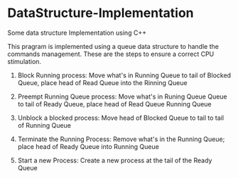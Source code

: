 # DataStructure-Implementation
Some data structure Implementation using C++

This pragram is implemented using a queue data structure to handle the commands management. These are the steps to ensure a correct 
CPU stimulation.

1. Block Running process: Move what's in Running Queue to tail of Blocked Queue, place head of Read Queue into the Rinning Queue
 
2. Preempt Running Queue process: Move  what's in Runing Queue Queue to tail of Ready Queue, place head of Read  Queue Running Queue

3. Unblock a blocked process: Move head of Blocked Queue to tail to tail of Running Queue
 
4. Terminate the Running Process: Remove what's in the Running  Queue; place  head of Ready Queue into Running Queue

5. Start a new Process: Create a new process at the tail of  the Ready Queue 
